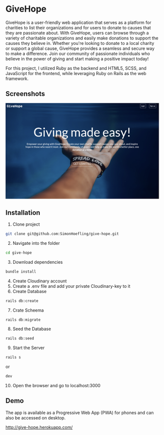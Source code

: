 
# GiveHope

GiveHope is a user-friendly web application that serves as a platform for charities to list their organizations and for users to donate to causes that they are passionate about. With GiveHope, users can browse through a variety of charitable organizations and easily make donations to support the causes they believe in. Whether you're looking to donate to a local charity or support a global cause, GiveHope provides a seamless and secure way to make a difference. Join our community of passionate individuals who believe in the power of giving and start making a positive impact today!

For this project, I utilized Ruby as the backend and HTML5, SCSS, and JavaScript for the frontend, while leveraging Ruby on Rails as the web framework.

## Screenshots

![App Screenshot](/app/assets/images/GiveHope-Screenshot-1.png)

## Installation

1. Clone project
```bash
git clone git@github.com:SimonHoefling/give-hope.git
```
2. Navigate into the folder
```bash
cd give-hope
```
3. Download dependencies
```bash
bundle install
```
4. Create Cloudinary account
5. Create a .env file and add your private Cloudinary-key to it
6. Create Database
```bash
rails db:create
```
7. Crate Scheema
```bash
rails db:migrate
```
8. Seed the Database
```bash
rails db:seed
```
9. Start the Server
```bash
rails s
```
or
```bash
dev
```
10. Open the browser and go to localhost:3000


## Demo

The app is available as a Progressive Web App (PWA) for phones and can also be accessed on desktop.

http://give-hope.herokuapp.com/
